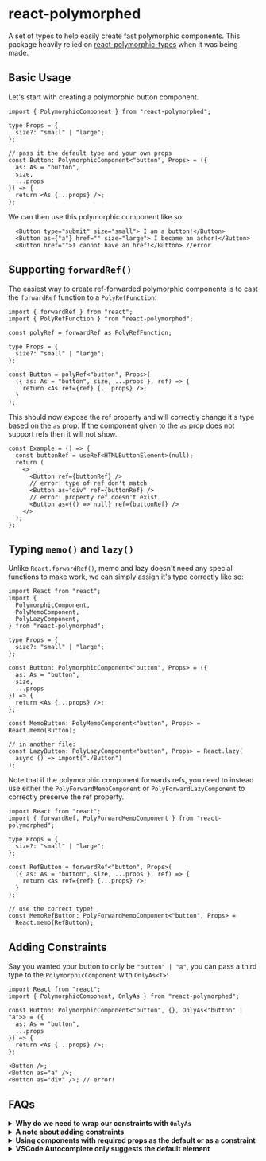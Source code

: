 # react-polymorphed

A set of types to help easily create fast polymorphic components. This package heavily relied on [react-polymorphic-types](https://github.com/kripod/react-polymorphic-types) when it was being made.

## Basic Usage

Let's start with creating a polymorphic button component.

```tsx
import { PolymorphicComponent } from "react-polymorphed";

type Props = {
  size?: "small" | "large";
};

// pass it the default type and your own props
const Button: PolymorphicComponent<"button", Props> = ({
  as: As = "button",
  size,
  ...props
}) => {
  return <As {...props} />;
};
```

We can then use this polymorphic component like so:

```tsx
  <Button type="submit" size="small"> I am a button!</Button>
  <Button as={"a"} href="" size="large"> I became an achor!</Button>
  <Button href="">I cannot have an href!</Button> //error
```

## Supporting `forwardRef()`

The easiest way to create ref-forwarded polymorphic components is to cast the `forwardRef` function to a `PolyRefFunction`:

```tsx
import { forwardRef } from "react";
import { PolyRefFunction } from "react-polymorphed";

const polyRef = forwardRef as PolyRefFunction;

type Props = {
  size?: "small" | "large";
};

const Button = polyRef<"button", Props>(
  ({ as: As = "button", size, ...props }, ref) => {
    return <As ref={ref} {...props} />;
  }
);
```

This should now expose the ref property and will correctly change it's type based on the `as` prop. If the component given to the `as` prop does not support refs then it will not show.

```tsx
const Example = () => {
  const buttonRef = useRef<HTMLButtonElement>(null);
  return (
    <>
      <Button ref={buttonRef} />
      // error! type of ref don't match
      <Button as="div" ref={buttonRef} />
      // error! property ref doesn't exist
      <Button as={() => null} ref={buttonRef} />
    </>
  );
};
```

## Typing `memo()` and `lazy()`

Unlike `React.forwardRef()`, memo and lazy doesn't need any special functions to make work, we can simply assign it's type correctly like so:

```tsx
import React from "react";
import {
  PolymorphicComponent,
  PolyMemoComponent,
  PolyLazyComponent,
} from "react-polymorphed";

type Props = {
  size?: "small" | "large";
};

const Button: PolymorphicComponent<"button", Props> = ({
  as: As = "button",
  size,
  ...props
}) => {
  return <As {...props} />;
};

const MemoButton: PolyMemoComponent<"button", Props> = React.memo(Button);

// in another file:
const LazyButton: PolyLazyComponent<"button", Props> = React.lazy(
  async () => import("./Button")
);
```

Note that if the polymorphic component forwards refs, you need to instead use either the `PolyForwardMemoComponent` or `PolyForwardLazyComponent` to correctly preserve the ref property.

```tsx
import React from "react";
import { forwardRef, PolyForwardMemoComponent } from "react-polymorphed";

type Props = {
  size?: "small" | "large";
};

const RefButton = forwardRef<"button", Props>(
  ({ as: As = "button", size, ...props }, ref) => {
    return <As ref={ref} {...props} />;
  }
);

// use the correct type!
const MemoRefButton: PolyForwardMemoComponent<"button", Props> =
  React.memo(RefButton);
```

## Adding Constraints

Say you wanted your button to only be `"button" | "a"`, you can pass a third type to the `PolymorphicComponent` with `OnlyAs<T>`:

```tsx
import React from "react";
import { PolymorphicComponent, OnlyAs } from "react-polymorphed";

const Button: PolymorphicComponent<"button", {}, OnlyAs<"button" | "a">> = ({
  as: As = "button",
  ...props
}) => {
  return <As {...props} />;
};

<Button />;
<Button as="a" />;
<Button as="div" />; // error!
```

## FAQs

<details> 
<summary><strong>Why do we need to wrap our constraints with <code>OnlyAs<T></code></strong></summary>

Just `"button" | "a"` could do the trick but we then have a problem of our props being "known" and typescript will complain that props don't match. [see issue #3](https://github.com/nasheomirro/react-polymorphed/issues/3)

```tsx
const Button: PolymorphicComponent<"button", {}, "button" | "a"> = ({
  as: As = "button",
  ...props
}) => {
  // error when props are spread
  return <As {...props} />;
};
```

`OnlyAs<T>` solves this by adding another type to the contraint, a type that makes our props unknown:

```ts
// ComponentProps<"button"> | ComponentProps<"a">
type A = ComponentPropsWithoutRef<"button" | "a">;

// unknown
type B = ComponentPropsWithoutRef<OnlyAs<"button" | "a">>;

// what OnlyAs is doing:
type C = ComponentPropsWithoutRef<
  "button" | "a" | (() => React.ReactElement<never>)
>;
```
</details>

<details> 
<summary><strong>A note about adding constraints</strong></summary>

using something like `ElementType<{ href: "a" }>` will not work on components which do not have explicit props:

```tsx
type A = () => null;
type B = A extends ElementType<{ required: string }> ? true : false; // true!
```

</details>

<details>
<summary><strong>Using components with required props as the default or as a constraint</strong></summary>

If you're having trouble with props being required on the `<As />` component, you can widen the type by casting it to `React.ElementType`. [see issue #5](https://github.com/nasheomirro/react-polymorphed/issues/5)

```tsx
polyRef<"button", {}, OnlyAs<"button" | "a" | typeof Link>>(({ as: As = "button", ...props }, ref) => {
  const Elem = As as React.ElementType;
  return <Elem ref={ref} />
});
```

</details>

<details>
<summary><strong>VSCode Autocomplete only suggests the default element</strong></summary>

it might help if you wrap your string around an `{}` block, it could show the full list of suggestions, doesn't fully work though.

</details>